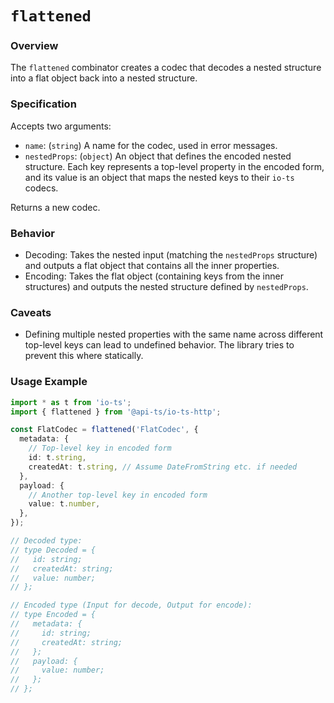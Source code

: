 # `flattened`

### Overview

The `flattened` combinator creates a codec that decodes a nested structure into a flat
object back into a nested structure.

### Specification

Accepts two arguments:

- `name`: (`string`) A name for the codec, used in error messages.
- `nestedProps`: (`object`) An object that defines the encoded nested structure. Each
  key represents a top-level property in the encoded form, and its value is an object
  that maps the nested keys to their `io-ts` codecs.

Returns a new codec.

### Behavior

- Decoding: Takes the nested input (matching the `nestedProps` structure) and outputs a
  flat object that contains all the inner properties.
- Encoding: Takes the flat object (containing keys from the inner structures) and
  outputs the nested structure defined by `nestedProps`.

### Caveats

- Defining multiple nested properties with the same name across different top-level keys
  can lead to undefined behavior. The library tries to prevent this where statically.

### Usage Example

```typescript
import * as t from 'io-ts';
import { flattened } from '@api-ts/io-ts-http';

const FlatCodec = flattened('FlatCodec', {
  metadata: {
    // Top-level key in encoded form
    id: t.string,
    createdAt: t.string, // Assume DateFromString etc. if needed
  },
  payload: {
    // Another top-level key in encoded form
    value: t.number,
  },
});

// Decoded type:
// type Decoded = {
//   id: string;
//   createdAt: string;
//   value: number;
// };

// Encoded type (Input for decode, Output for encode):
// type Encoded = {
//   metadata: {
//     id: string;
//     createdAt: string;
//   };
//   payload: {
//     value: number;
//   };
// };
```
